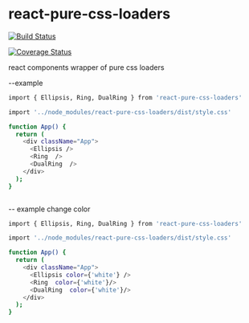 # react-pure-css-loaders
[![Build Status](https://travis-ci.com/sandylib/react-pure-css-loaders.svg?branch=master)](https://travis-ci.com/sandylib/react-pure-css-loaders)

[![Coverage Status](https://coveralls.io/repos/github/sandylib/react-pure-css-loaders/badge.svg?branch=master)](https://coveralls.io/github/sandylib/react-pure-css-loaders?branch=master)

react components wrapper of pure css loaders

--example

```sh
import { Ellipsis, Ring, DualRing } from 'react-pure-css-loaders'

import '../node_modules/react-pure-css-loaders/dist/style.css'

function App() {
  return (
    <div className="App">
      <Ellipsis />
      <Ring  />
      <DualRing  />
    </div>
  );
}



```

-- example change color
```sh
import { Ellipsis, Ring, DualRing } from 'react-pure-css-loaders'

import '../node_modules/react-pure-css-loaders/dist/style.css'

function App() {
  return (
    <div className="App">
      <Ellipsis color={'white'} />
      <Ring  color={'white'}/>
      <DualRing  color={'white'}/>
    </div>
  );
}

```





